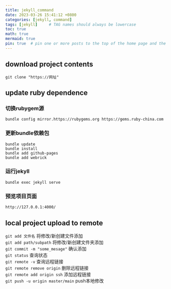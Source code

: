 ```yaml
---
title: jekyll_command
date: 2023-03-26 15:41:12 +0800
categories: [jekyll, command]
tags: [jekyll]     # TAG names should always be lowercase
toc: true
math: true
mermaid: true
pin: true  # pin one or more posts to the top of the home page and the fixed posts are sorted in reverse order according to their release date
---
```


## download project contents

`git clone "https://网址"`

## update ruby dependence

### 切换rubygem源
`bundle config mirror.https://rubygems.org https://gems.ruby-china.com`
### 更新bundle依赖包
```
bundle update
bundle install
bundle add github-pages
bundle add webrick
```
### 运行jekyll
`bundle exec jekyll serve`
### 预览项目页面
`http://127.0.0.1:4000/`

## local project upload to remote

`git add 文件名` 将修改/新创建文件添加  
`git add path/subpath` 将修改/新创建文件夹添加  
`git commit -m "some_mesage"` 确认添加  
`git status` 查询状态  
`git remote -v`  查询远程链接  
`git remote remove origin`  删除远程链接  
`git remote add origin ssh` 添加远程链接   
`git push -u origin master/main` push本地修改


